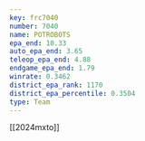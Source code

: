 ```yaml
---
key: frc7040
number: 7040
name: POTROBOTS
epa_end: 10.33
auto_epa_end: 3.65
teleop_epa_end: 4.88
endgame_epa_end: 1.79
winrate: 0.3462
district_epa_rank: 1170
district_epa_percentile: 0.3504
type: Team
---
```

[[2024mxto]]
